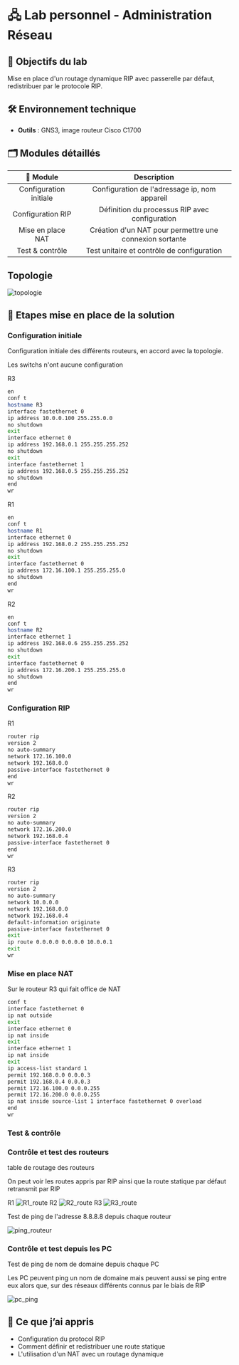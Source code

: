 # 🖧 Lab personnel - Administration Réseau

## 📌 Objectifs du lab

Mise en place d'un routage dynamique RIP avec passerelle par défaut, redistribuer par le protocole RIP.

## 🛠️ Environnement technique

- **Outils** : GNS3, image routeur Cisco C1700

## 🗂️ Modules détaillés

|📁 Module|Description|
|:-:|:-:|
|Configuration initiale|Configuration de l'adressage ip, nom appareil|
|Configuration RIP|Définition du processus RIP avec configuration|
|Mise en place NAT|Création d'un NAT pour permettre une connexion sortante|
|Test & contrôle|Test unitaire et contrôle de configuration|

## Topologie

![topologie](./image/topologie.JPG)

## 📸 Etapes mise en place de la solution

### Configuration initiale

Configuration initiale des différents routeurs, en accord avec la topologie.

Les switchs n'ont aucune configuration

R3

```bash
en
conf t
hostname R3
interface fastethernet 0
ip address 10.0.0.100 255.255.0.0
no shutdown
exit
interface ethernet 0
ip address 192.168.0.1 255.255.255.252
no shutdown
exit
interface fastethernet 1
ip address 192.168.0.5 255.255.255.252
no shutdown
end
wr
```

R1

```bash
en
conf t
hostname R1
interface ethernet 0
ip address 192.168.0.2 255.255.255.252
no shutdown
exit
interface fastethernet 0
ip address 172.16.100.1 255.255.255.0
no shutdown
end
wr
```

R2

```bash
en
conf t
hostname R2
interface ethernet 1
ip address 192.168.0.6 255.255.255.252
no shutdown
exit
interface fastethernet 0
ip address 172.16.200.1 255.255.255.0
no shutdown
end
wr
```

### Configuration RIP

R1

```bash
router rip
version 2
no auto-summary
network 172.16.100.0
network 192.168.0.0
passive-interface fastethernet 0
end
wr
```

R2

```bash
router rip
version 2
no auto-summary
network 172.16.200.0
network 192.168.0.4
passive-interface fastethernet 0
end
wr
```

R3

```bash
router rip
version 2
no auto-summary
network 10.0.0.0
network 192.168.0.0
network 192.168.0.4
default-information originate
passive-interface fastethernet 0
exit
ip route 0.0.0.0 0.0.0.0 10.0.0.1
exit
wr
```

### Mise en place NAT

Sur le routeur R3 qui fait office de NAT

```bash
conf t
interface fastethernet 0
ip nat outside
exit
interface ethernet 0
ip nat inside
exit
interface ethernet 1
ip nat inside
exit
ip access-list standard 1
permit 192.168.0.0 0.0.0.3
permit 192.168.0.4 0.0.0.3
permit 172.16.100.0 0.0.0.255
permit 172.16.200.0 0.0.0.255
ip nat inside source-list 1 interface fastethernet 0 overload
end
wr
```

### Test & contrôle

### Contrôle et test des routeurs

table de routage des routeurs

On peut voir les routes appris par RIP ainsi que la route statique par défaut retransmit par RIP

R1
![R1_route](./image/route_r1.JPG)
R2
![R2_route](./image/route_r2.JPG)
R3
![R3_route](./image/route_r3.JPG)

Test de ping de l'adresse 8.8.8.8 depuis chaque routeur

![ping_routeur](./image/routeurs_ping.JPG)

### Contrôle et test depuis les PC

Test de ping de nom de domaine depuis chaque PC

Les PC peuvent ping un nom de domaine mais peuvent aussi se ping entre eux alors que, sur des réseaux différents connus par le biais de RIP

![pc_ping](./image/pc_ping.JPG)

## 🧠 Ce que j’ai appris

- Configuration du protocol RIP
- Comment définir et redistribuer une route statique
- L'utilisation d'un NAT avec un routage dynamique
